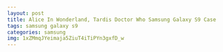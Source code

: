 ```yaml
---
layout: post
title: Alice In Wonderland, Tardis Doctor Who Samsung Galaxy S9 Case
tags: samsung galaxy s9
categories: samsung
img: 1xZMmqJYeimaja5ZiuT4iTiPYn3gxfD_w
---
```

